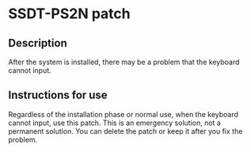 # SSDT-PS2N patch

## Description

After the system is installed, there may be a problem that the keyboard cannot input.

## Instructions for use

Regardless of the installation phase or normal use, when the keyboard cannot input, use this patch. This is an emergency solution, not a permanent solution. You can delete the patch or keep it after you fix the problem.
